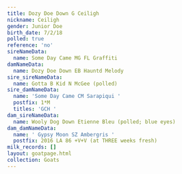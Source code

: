 ```yaml
---
title: Dozy Doe Down G Ceiligh
nickname: Ceiligh
gender: Junior Doe
birth_date: 7/2/18
polled: true
reference: 'no'
sireNameData:
  name: Some Day Came MG FL Graffiti
damNameData:
  name: Dozy Doe Down EB Hauntd Melody
sire_sireNameData:
  name: Gotta B Kid N McGee (polled)
sire_damNameData:
  name: 'Some Day Came CM Sarapiqui '
  postfix: 1*M
  titles: 'GCH '
dam_sireNameData:
  name: Wooly Dog Down Etienne Bleu (polled; blue eyes)
dam_damNameData:
  name: ' Gypsy Moon SZ Ambergris '
  postfix: 2016 LA 86 +V+V (at THREE weeks fresh)
milk_records: []
layout: goatpage.html
collection: Goats
---
```


